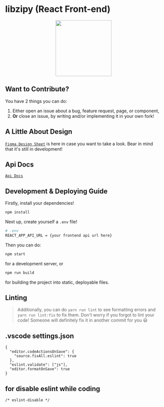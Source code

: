 # libzipy (React Front-end)
<p align="center"><img src="https://user-images.githubusercontent.com/56169582/114306592-e3ccc180-9ae4-11eb-8871-9566aa197e4f.png" width="180px"/></p>



## Want to Contribute?

You have 2 things you can do:

1. Either open an issue about a bug, feature request, page, or component,
2. __Or__ close an issue, by writing and/or implementing it in your own fork!



## A Little About Design

[`Figma Design Sheet`](https://www.figma.com/file/j2kfzwz7OkVCafwScqjgAn/Libzipy-K%C3%BCt%C3%BCphane-Projesi?node-id=0%3A1)
is here in case you want to take a look.
Bear in mind that it's still in development!


## Api Docs 
[`Api Docs`](https://documenter.getpostman.com/view/15846730/TzeTKVGC)


## Development & Deploying Guide

Firstly, install your dependencies!

```sh
npm install
```

Next up, create yourself a `.env` file!

```sh
# .env
REACT_APP_API_URL = {your frontend api url here}
```

Then you can do:

```sh
npm start
```

for a development server, or

```sh
npm run build
```

for building the project into static, deployable files.



## Linting

> Additionally, you can do `yarn run lint` to see formatting errors
> and `yarn run lint:fix` to fix them.
> Don't worry if you forgot to lint your code!
> Someone will definitely fix it in another commit for you :smiley:


## .vscode settings.json
```
{
  "editor.codeActionsOnSave": {
    "source.fixAll.eslint": true
  },
  "eslint.validate": ["js"],
  "editor.formatOnSave": true
}
```
## for disable eslint while coding
```
/* eslint-disable */
```



